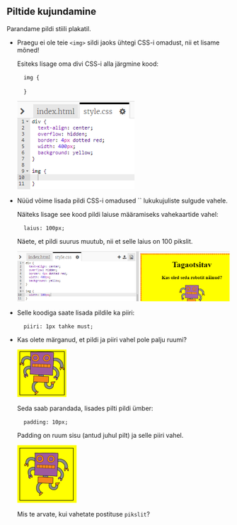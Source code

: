 ## Piltide kujundamine

Parandame pildi stiili plakatil.

+ Praegu ei ole teie `<img>` sildi jaoks ühtegi CSS-i omadust, nii et lisame mõned!
    
    Esiteks lisage oma divi CSS-i alla järgmine kood:
    
        img {
        
        }
        
    
    ![ekraanipilt](images/wanted-img-css.png)

+ Nüüd võime lisada pildi CSS-i omadused `` lukukujuliste sulgude vahele.
    
    Näiteks lisage see kood pildi laiuse määramiseks vahekaartide vahel:
    
        laius: 100px;
        
    
    Näete, et pildi suurus muutub, nii et selle laius on 100 pikslit.
    
    ![ekraanipilt](images/wanted-img-width.png)

+ Selle koodiga saate lisada pildile ka piiri:
    
        piiri: 1px tahke must;
        

+ Kas olete märganud, et pildi ja piiri vahel pole palju ruumi?
    
    ![ekraanipilt](images/wanted-img-border.png)
    
    Seda saab parandada, lisades pilti pildi ümber:
    
        padding: 10px;
        
    
    Padding on ruum sisu (antud juhul pilt) ja selle piiri vahel.
    
    ![ekraanipilt](images/wanted-img-padding.png)
    
    Mis te arvate, kui vahetate postituse `pikslit`?